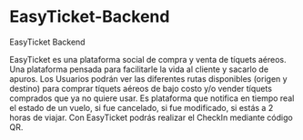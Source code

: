 # EasyTicket-Backend
EasyTicket Backend

EasyTicket es una plataforma social de compra y venta de tíquets aéreos. Una plataforma pensada para facilitarle
la vida al cliente y sacarlo de apuros. Los Usuarios podrán ver las diferentes rutas disponibles (origen y destino)
para comprar tíquets aéreos de bajo costo y/o vender tíquets comprados que ya no quiere usar. Es plataforma que
notifica en tiempo real el estado de un vuelo, si fue cancelado, si fue modificado, si estás a 2 horas de viajar.
Con EasyTicket podrás realizar el CheckIn mediante código QR.

